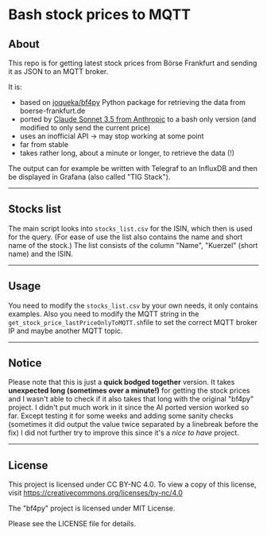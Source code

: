 # Bash stock prices to MQTT

## About

This repo is for getting latest stock prices from Börse Frankfurt and sending it as JSON to an MQTT broker.

It is:
- based on [joqueka/bf4py](https://github.com/joqueka/bf4py) Python package for retrieving the data from boerse-frankfurt.de
- ported by [Claude Sonnet 3.5 from Anthropic](https://www.anthropic.com/) to a bash only version (and modified to only send the current price)
- uses an inofficial API -> may stop working at some point
- far from stable
- takes rather long, about a minute or longer, to retrieve the data (!)

The output can for example be written with Telegraf to an InfluxDB and then be displayed in Grafana (also called "TIG Stack").

---

## Stocks list

The main script looks into `stocks_list.csv` for the ISIN, which then is used for the query.
(For ease of use the list also contains the name and short name of the stock.)
The list consists of the column "Name", "Kuerzel" (short name) and the ISIN.

---

## Usage

You need to modify the `stocks_list.csv` by your own needs, it only contains examples.
Also you need to modify the MQTT string in the `get_stock_price_lastPriceOnlyToMQTT.sh`file to set the correct MQTT broker IP and maybe another MQTT topic.

---

## Notice

Please note that this is just a **quick bodged together** version.
It takes **unexpected long (sometimes over a minute!)** for getting the stock prices and I wasn't able to check if it also takes that long with the original "bf4py" project.
I didn't put much work in it since the AI ported version worked so far. Except testing it for some weeks and adding some sanity checks (sometimes it did output the value twice separated by a linebreak before the fix) I did not further try to improve this since it's a _nice to have_ project.

---

## License

This project is licensed under CC BY-NC 4.0. To view a copy of this license, visit  https://creativecommons.org/licenses/by-nc/4.0

The "bf4py" project is licensed under MIT License.

Please see the LICENSE file for details.
